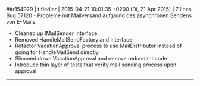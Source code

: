 ##r154929 | t.fiedler | 2015-04-21 10:01:35 +0200 (Di, 21 Apr 2015) | 7 lines
Bug 57120 - Probleme mit Mailversand aufgrund des asynchronen Sendens von E-Mails.

- Cleaned up IMailSender interface
- Removed HandleMailSendFactory and interface
- Refactor VacationApproval process to use MailDistributor instead of going for HandleMailSend directly
- Slimmed down VacationApproval and remove redundant code
- Introduce thin layer of tests that verify mail sending process upon approval

----------

